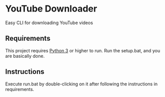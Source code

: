 # YouTube Downloader 
Easy CLI for downloading YouTube videos

## Requirements
This project requires [Python 3](https://www.python.org/downloads/) or higher to run. Run the setup.bat, and you are basically done.

## Instructions
Execute run.bat by double-clicking on it after following the instructions in requirements.
